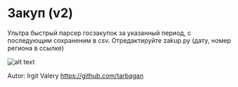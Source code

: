 # Закуп (v2)
Ультра быстрый парсер госзакупок за указанный период, с последующим сохраненим в csv. Отредактируйте  zakup.py (дату, номер региона в ссылке)

![alt text](https://github.com/tarbagan/zakup2/blob/master/screenshot.jpg)

Autor: Irgit Valery https://github.com/tarbagan
